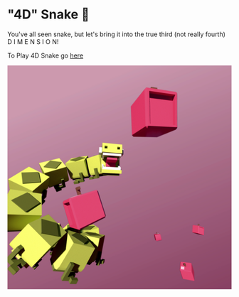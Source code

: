 # "4D" Snake 🐍
You've all seen snake, but let's bring it into the true third (not really fourth) D I M E N S I O N!

To Play 4D Snake go [here](https://andresmweber.github.io/4DSnake/)

![fun! Snake in 3D!](https://raw.githubusercontent.com/andresmweber/4dsnake/master/presentation/promotional/promo.png "4D Snake!")
